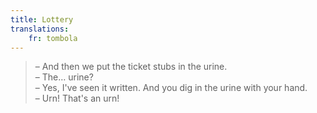 ```yaml
---
title: Lottery
translations:
    fr: tombola
---
```


> – And then we put the ticket stubs in the urine.  
> – The… urine?  
> – Yes, I've seen it written. And you dig in the urine with your hand.  
> – Urn! That's an urn!
